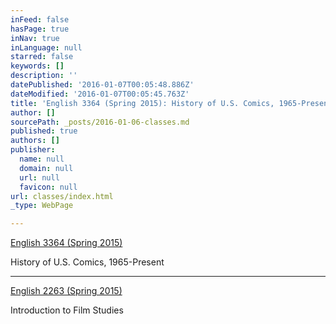 ```yaml
---
inFeed: false
hasPage: true
inNav: true
inLanguage: null
starred: false
keywords: []
description: ''
datePublished: '2016-01-07T00:05:48.886Z'
dateModified: '2016-01-07T00:05:45.763Z'
title: 'English 3364 (Spring 2015): History of U.S. Comics, 1965-Present'
author: []
sourcePath: _posts/2016-01-06-classes.md
published: true
authors: []
publisher:
  name: null
  domain: null
  url: null
  favicon: null
url: classes/index.html
_type: WebPage

---
```

[English 3364 (Spring 2015)][0]

History of U.S. Comics, 1965-Present

--------------------------------------

[English 2263 (Spring 2015)][1]

Introduction to Film Studies

[0]: https://docs.google.com/document/d/1-3BYC9YmJBXknilWIiddpt40f8nCZ3uMpYkD8fhFcXk/pub
[1]: https://docs.google.com/document/d/1SXLO8tyu8_pOrHXzvP3rFatkfMQo48kHfiCugjj9S6g/pub